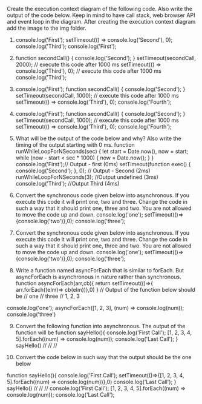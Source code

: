 Create the execution context diagram of the following code. Also write the output of the code below. Keep in mind to have call stack, web browser API and event loop in the diagram. After creating the execution context diagram add the image to the img folder.

1. console.log('First');
setTimeout(() => console.log('Second'), 0);
console.log('Third');
console.log('First');


2. function secondCall() {
  console.log('Second');
}
setTimeout(secondCall, 2000); // execute this code after 1000 ms
setTimeout(() => console.log('Third'), 0); // execute this code after 1000 ms
console.log('Third');


3. console.log('First');
function secondCall() {
  console.log('Second');
}
setTimeout(secondCall, 1000); // execute this code after 1000 ms
setTimeout(() => console.log('Third'), 0);
console.log('Fourth');

4. console.log('First');
function secondCall() {
  console.log('Second');
}
setTimeout(secondCall, 1000); // execute this code after 1000 ms
setTimeout(() => console.log('Third'), 0);
console.log('Fourth');

5. What will be the output of the code below and why? Also write the timing of the output starting with 0 ms.
function runWhileLoopForNSeconds(sec) {
  let start = Date.now(),
    now = start;
  while (now - start < sec * 1000) {
    now = Date.now();
  }
}
console.log('First');// Output -  first (0ms)
setTimeout(function exec() {
  console.log('Second');
}, 0); // Output -  Second (2ms)
runWhileLoopForNSeconds(3); //Output undefined (3ms)
console.log('Third'); //Output Third (4ms)


6. Convert the synchronous code given below into asynchronous. If you execute this code it will print one, two and three. Change the code in such a way that it should print one, three and two. You are not allowed to move the code up and down.
console.log('one');
setTimeout(()=>{console.log('two')},0);
console.log('three');


7. Convert the synchronous code given below into asynchronous. If you execute this code it will print one, two and three. Change the code in such a way that it should print one, three and two. You are not allowed to move the code up and down.
console.log('one');
setTimeout(()=>{console.log('two')},0);
console.log('three');


8. Write a function named asyncForEach that is similar to forEach. But asyncForEach is asynchronous in nature rather than synchronous.
function asyncForEach(arr,cb){
  return setTimeout(()=>{ arr.forEach((elm)=> cb(elm))},0) 
}
//  Output of the function below should be
// one
// three
//  1, 2, 3

console.log('one');
asyncForEach([1, 2, 3], (num) => console.log(num));
console.log('three')


9. Convert the following function into asynchronous. The output of the function will be
function sayHello(){
  console.log('First Call');
[1, 2, 3, 4, 5].forEach((num) => console.log(num));
console.log('Last Call');
} 
sayHello()
// <!-- First Call -->
// <!-- 1, 2, 3, 4, 5 -->
// <!-- Last Call -->


10. Convert the code below in such way that the output should be the one below

function sayHello(){
console.log('First Call');
setTimeout(()=>{[1, 2, 3, 4, 5].forEach((num) => console.log(num))},0)
console.log('Last Call');
} 
sayHello()
// <!-- First Call -->
// <!-- Last Call -->
// <!-- 1, 2, 3, 4, 5 -->
console.log('First Call');
[1, 2, 3, 4, 5].forEach((num) => console.log(num));
console.log('Last Call');